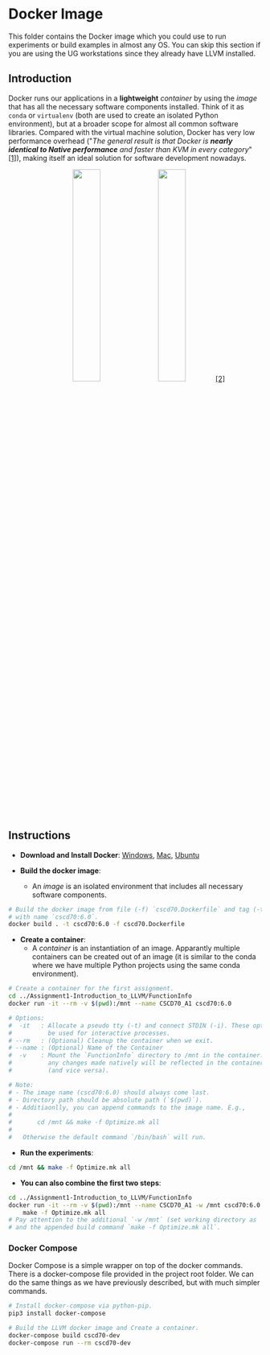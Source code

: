 # Docker Image

This folder contains the Docker image which you could use to run experiments or
build examples in almost any OS. You can skip this section if you are using the
UG workstations since they already have LLVM installed.

## Introduction

Docker runs our applications in a **lightweight** *container* by using the
*image* that has all the necessary software components installed. Think of it as
`conda` or `virtualenv` (both are used to create an isolated Python
environment), but at a broader scope for almost all common software libraries.
Compared with the virtual machine solution, Docker has very low performance
overhead ("*The general result is that Docker is **nearly identical to Native
performance** and faster than KVM in every category*"
[[1]](https://stackoverflow.com/a/26149994/6320608)), making itself an ideal
solution for software development nowadays.

<p align="middle">
  <img width="32.9%" src="https://docs.docker.com/images/Container%402x.png">
  <img width="32.9%" src="https://docs.docker.com/images/VM%402x.png">
  <a href="https://docs.docker.com/get-started/">[2]</a>
</p>

## Instructions

- **Download and Install Docker**: 
  [Windows](https://hub.docker.com/editions/community/docker-ce-desktop-windows), 
  [Mac](https://hub.docker.com/editions/community/docker-ce-desktop-mac),
  [Ubuntu](https://docs.docker.com/install/linux/docker-ce/ubuntu/)

- **Build the docker image**:
  - An *image* is an isolated environment that includes all necessary software
    components.

```bash
# Build the docker image from file (-f) `cscd70.Dockerfile` and tag (-t) it
# with name `cscd70:6.0`.
docker build . -t cscd70:6.0 -f cscd70.Dockerfile
```

- **Create a container**:
  - A *container* is an instantiation of an image. Apparantly multiple
    containers can be created out of an image (it is similar to the conda where
    we have multiple Python projects using the same conda environment).

```bash
# Create a container for the first assignment.
cd ../Assignment1-Introduction_to_LLVM/FunctionInfo
docker run -it --rm -v $(pwd):/mnt --name CSCD70_A1 cscd70:6.0 

# Options:
#  -it   : Allocate a pseudo tty (-t) and connect STDIN (-i). These options must
#          be used for interactive processes.
# --rm   : (Optional) Cleanup the container when we exit.
# --name : (Optional) Name of the Container
#  -v    : Mount the `FunctionInfo` directory to /mnt in the container. This way
#          any changes made natively will be reflected in the container as well
#          (and vice versa).

# Note:
# - The image name (cscd70:6.0) should always come last.
# - Directory path should be absolute path (`$(pwd)`).
# - Additiaonlly, you can append commands to the image name. E.g.,
# 
#       cd /mnt && make -f Optimize.mk all
# 
#   Otherwise the default command `/bin/bash` will run.
```

- **Run the experiments**:

```bash
cd /mnt && make -f Optimize.mk all
```

- **You can also combine the first two steps**:

```bash
cd ../Assignment1-Introduction_to_LLVM/FunctionInfo
docker run -it --rm -v $(pwd):/mnt --name CSCD70_A1 -w /mnt cscd70:6.0 \
    make -f Optimize.mk all
# Pay attention to the additional `-w /mnt` (set working directory as `/mnt`)
# and the appended build command `make -f Optimize.mk all`.
```

### Docker Compose

Docker Compose is a simple wrapper on top of the docker commands. There is a
docker-compose file provided in the project root folder. We can do the same
things as we have previously described, but with much simpler commands.

```bash
# Install docker-compose via python-pip.
pip3 install docker-compose

# Build the LLVM docker image and Create a container.
docker-compose build cscd70-dev
docker-compose run --rm cscd70-dev
```
